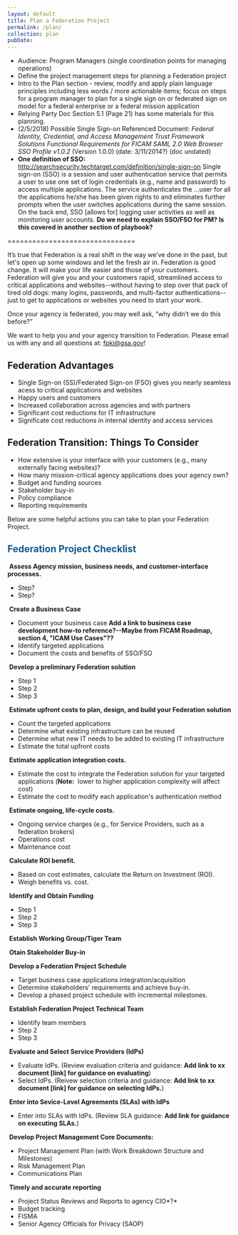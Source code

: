 ```yaml
---
layout: default
title: Plan a Federation Project
permalink: /plan/
collection: plan
pubDate: 
---
```


- Audience: Program Managers (single coordination points for managing operations)
- Define the project management steps for planning a Federation project 
- Intro to the Plan section - review, modify and apply plain language principles including less words / more actionable items; focus on steps for a program manager to plan for a single sign on or federated sign on model for a federal enterprise or a federal mission application
- Relying Party Doc Section 5.1 (Page 21) has some materials for this planning.
- (2/5/2018) Possible Single Sign-on Referenced Document: _Federal Identity, Credential, and Access Management Trust Framework Solutions Functional Requirements for FICAM SAML 2.0 Web Browser SSO Profile v1.0.2_ (Version 1.0.0) (date: 3/11/2014?) (doc undated)
- **One definition of SSO:** http://searchsecurity.techtarget.com/definition/single-sign-on Single sign-on (SSO) is a session and user authentication service that permits a user to use one set of login credentials (e.g., name and password) to access multiple applications. The service authenticates the ...user for all the applications he/she has been given rights to and eliminates further prompts when the user switches applications during the same session. On the back end, SSO [allows for] logging user activities as well as monitoring user accounts.   **Do we need to explain SSO/FSO for PM?  Is this covered in another section of playbook?**

===============================

It’s true that Federation is a real shift in the way we’ve done in the past, but let's open up some windows and let the fresh air in.  Federation is good change.  It will make your life easier and those of your customers.  Federation will give you and your customers rapid, streamlined access to critical applications and websites--without having to step over that pack of tired old dogs:  many logins, passwords, and multi-factor authentications--just to get to applications or websites you need to start your work.  

Once your agency is federated, you may well ask, “why didn’t we do this before?”

We want to help you and your agency transition to Federation. Please email us with any and all questions at: fpki@gsa.gov!<!--Is this the right email address? Should it be "federation@gsa.gov"?-->

## Federation Advantages 

* Single Sign-on (SS)/Federated Sign-on (FSO) gives you nearly seamless acess to critical applications and websites
* Happy users and customers
* Increased collaboration across agencies and with partners
* Significant cost reductions for IT infrastructure
* Significate cost reductions in internal identity and access services

## Federation Transition: Things To Consider

* How extensive is your interface with your customers (e.g., many externally facing websites)?
* How many mission-critical agency applications does your agency own?
* Budget and funding sources
* Stakeholder buy-in
* Policy compliance
* Reporting requirements

Below are some helpful actions you can take to plan your Federation Project. 

## <span style="color: #0C5C89">**Federation Project Checklist**</span>

<i class="fa fa-check-square-o"></i> &nbsp;**Assess Agency mission, business needs, and customer-interface processes.**
* Step?
* Step?

<i class="fa fa-check-square-o"></i> &nbsp;**Create a Business Case**
* Document your business case **Add a link to business case development how-to reference?--Maybe from FICAM Roadmap, section 4, "ICAM Use Cases"??**
* Identify targeted applications
* Document the costs and benefits of SSO/FSO

<i class="fa fa-check-square-o"></i> &nbsp;**Develop a preliminary Federation solution**<!--How does the PM, etc., come up with "a Federation solution"?--> 
* Step 1
* Step 2
* Step 3

<i class="fa fa-check-square-o"></i> &nbsp;**Estimate upfront costs to plan, design, and build your Federation solution**<!--How does the PM, etc., come up with "a Federation solution"?--> 
* Count the targeted applications
* Determine what existing infrastructure can be reused
* Determine what new IT needs to be added to existing IT infrastructure
* Estimate the total upfront costs

<i class="fa fa-check-square-o"></i> &nbsp;**Estimate application integration costs.** <!--Isn't this part of Build?-->
* Estimate the cost to integrate the Federation solution for your targeted applications (**Note:**&nbsp;&nbsp;lower to higher application complexity will affect cost)
* Estimate the cost to modify each application's authentication method
<!--* Estimate the cost to link third-party credentials to Relying Party accounts.  Is this relevant here?-->

<i class="fa fa-check-square-o"></i> &nbsp;**Estimate ongoing, life-cycle costs.**
* Ongoing service charges (e.g., for Service Providers, such as a federation brokers)
* Operations cost
* Maintenance cost

<i class="fa fa-check-square-o"></i> &nbsp;**Calculate ROI benefit.** 
* Based on cost estimates, calculate the Return on Investment (ROI).
* Weigh benefits vs. cost. 

<i class="fa fa-check-square-o"></i> &nbsp;**Identify and Obtain Funding**
* Step 1
* Step 2
* Step 3

<i class="fa fa-check-square-o"></i> &nbsp;**Establish Working Group/Tiger Team**

<i class="fa fa-check-square-o"></i> &nbsp;**Otain Stakeholder Buy-in**

<i class="fa fa-check-square-o"></i> &nbsp;**Develop a Federation Project Schedule** 
* Target business case applications integration/acquisition
* Determine stakeholders' requirements and achieve buy-in.
* Develop a phased project schedule with incremental milestones.

<i class="fa fa-check-square-o"></i> &nbsp;**Establish Federation Project Technical Team**
* Identify team members
* Step 2
* Step 3

<i class="fa fa-check-square-o"></i> &nbsp;**Evaluate and Select Service Providers (IdPs)**
* Evaluate IdPs. (Review evaluation criteria and guidance: **Add link to xx document [link] for guidance on evaluating**) 
* Select IdPs. (Reivew selection criteria and guidance:  **Add link to xx document [link] for guidance on selecting IdPs.**)

<i class="fa fa-check-square-o"></i> &nbsp;**Enter into Sevice-Level Agreements (SLAs) with IdPs**
* Enter into SLAs with IdPs. (Review SLA guidance: **Add link for guidance on executing SLAs.**)

<i class="fa fa-check-square-o"></i> &nbsp;**Develop Project Management Core Documents:**
* Project Management Plan (with Work Breakdown Structure and Milestones)
* Risk Management Plan
* Communications Plan

<i class="fa fa-check-square-o"></i> &nbsp;**Timely and accurate reporting**
* Project Status Reviews and Reports to agency CIO*?*
* Budget tracking
* FISMA
* Senior Agency Officials for Privacy (SAOP)
